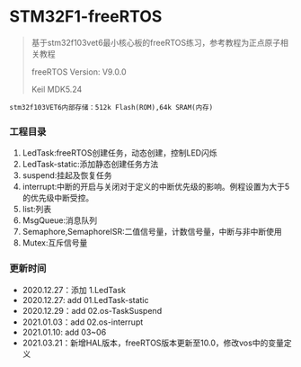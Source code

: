 # STM32F1-freeRTOS

> 基于stm32f103vet6最小核心板的freeRTOS练习，参考教程为正点原子相关教程
>
> freeRTOS Version: V9.0.0
>
> Keil MDK5.24

`stm32f103VET6内部存储：512k Flash(ROM),64k SRAM(内存)`

### 工程目录

1. LedTask:freeRTOS创建任务，动态创建，控制LED闪烁
2. LedTask-static:添加静态创建任务方法
3. suspend:挂起及恢复任务
4. interrupt:中断的开启与关闭对于定义的中断优先级的影响。例程设置为大于5的优先级中断受控。
5. list:列表
6. MsgQueue:消息队列
7. Semaphore,SemaphoreISR:二值信号量，计数信号量，中断与非中断使用
8. Mutex:互斥信号量







### 更新时间

- 2020.12.27：添加 1.LedTask
- 2020.12.27:  add 01.LedTask-static
- 2020.12.29：add 02.os-TaskSuspend
- 2021.01.03：add 02.os-interrupt
- 2021.01.10:   add 03~06
- 2021.03.21：新增HAL版本，freeRTOS版本更新至10.0，修改vos中的变量定义

